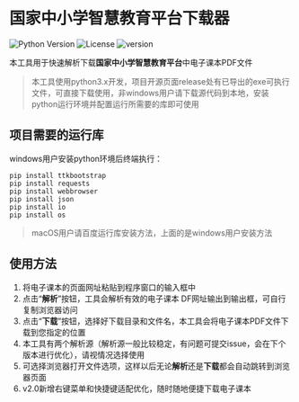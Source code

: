 # 国家中小学智慧教育平台下载器

![Python Version](https://img.shields.io/badge/Python-3.x-blue.svg)
![License](https://img.shields.io/badge/License-MIT-green.svg)
![version](https://img.shields.io/badge/Version-2.0-purple.svg)

本工具用于快速解析下载**国家中小学智慧教育平台**中电子课本PDF文件

> 本工具使用python3.x开发，项目开源页面release处有已导出的exe可执行文件，可直接下载使用，非windows用户请下载源代码到本地，安装python运行环境并配置运行所需要的库即可使用

## 项目需要的运行库
windows用户安装python环境后终端执行：
```
pip install ttkbootstrap
pip install requests
pip install webbrowser
pip install json
pip install io
pip install os
```
> macOS用户请百度运行库安装方法，上面的是windows用户安装方法


## 使用方法

1. 将电子课本的页面网址粘贴到程序窗口的输入框中
2. 点击“**解析**”按钮，工具会解析有效的电子课本 DF网址输出到输出框，可自行复制浏览器访问
3. 点击“**下载**”按钮，选择好下载目录和文件名，本工具会将电子课本PDF文件下载到您指定的位置
4. 本工具有两个解析源（解析源一般比较稳定，有问题可提交issue，会在下个版本进行优化），请视情况选择使用
5. 可选择浏览器打开文件选项，这样以后无论**解析**还是**下载**都会自动跳转到浏览器页面
6. v2.0新增右键菜单和快捷键适配优化，随时随地便捷下载电子课本

